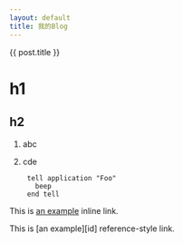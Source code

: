 ```yaml
---
layout: default
title: 我的Blog
---
```


{{ post.title }}

<link rel="stylesheet" href="style.css">

# h1
## h2

1. abc
2. cde  

        tell application "Foo"
          beep
        end tell

This is [an example](http://examlple.com/ "title") inline link.

This is [an example][id] reference-style link.
